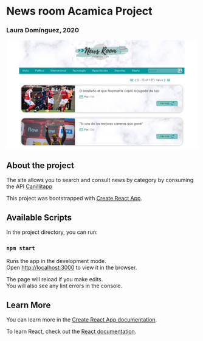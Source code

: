# News room Acamica Project

### Laura Domínguez, 2020

![](https://github.com/LauraD97/lauraDominguez-news-room/blob/master/news-room-project/src/utils/news-room.PNG)

## About the project

The site allows you to search and consult news by category by consuming the API [Canillitapp](https://github.com/Canillitapp/headlines-api)

This project was bootstrapped with [Create React App](https://github.com/facebook/create-react-app).

## Available Scripts

In the project directory, you can run:

### `npm start`

Runs the app in the development mode.<br />
Open [http://localhost:3000](http://localhost:3000) to view it in the browser.

The page will reload if you make edits.<br />
You will also see any lint errors in the console.

## Learn More

You can learn more in the [Create React App documentation](https://facebook.github.io/create-react-app/docs/getting-started).

To learn React, check out the [React documentation](https://reactjs.org/).
